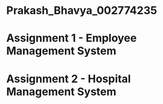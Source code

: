 # Prakash_Bhavya_002774235
# Assignment 1 - Employee Management System
# Assignment 2 - Hospital Management System
